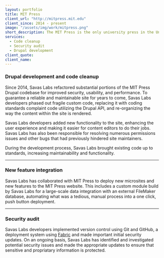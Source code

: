 ```yaml
---
layout: portfolio
title: MIT Press
client_url: "http://mitpress.mit.edu"
client_since: 2014 - present
image: "/assets/img/work/mitpress.png"
short_description: The MIT Press is the only university press in the United States whose list is based in science and technology. MIT Press publishes about 200 new books a year and over 30 journals.
services:
  - Code cleanup
  - Security audit
  - Drupal development
client_quote:
client_name:
---
```


### Drupal development and code cleanup

Since 2014, Savas Labs refactored substantial portions of the MIT Press Drupal codebase for improved security, usability, and performance. To guarantee a reliable and maintainable site for years to come, Savas Labs developers phased out fragile custom code, replacing it with coding standards complaint code utilizing the Drupal API, and re-organizing the way the content within the site is rendered.

Savas Labs developers added new functionality to the site, enhancing the user experience and making it easier for content editors to do their jobs. Savas Labs has also been responsible for resolving numerous permissions issues and other bugs that had previously hindered site maintainers.

During the development process, Savas Labs brought existing code up to standards, increasing maintainability and functionality.

---

### New feature integration

Savas Labs has collaborated with MIT Press to deploy new microsites and new features to the MIT Press website. This includes a custom module build by Savas Labs for a large-scale data integration with an external FileMaker database, automating what was a tedious, manual process into a one click, push button deployment.

---

### Security audit

Savas Labs developers implemented version control using Git and GitHub, a deployment system using [Fabric](https://www.fabfile.org) and made important initial security updates. On an ongoing basis, Savas Labs has identified and investigated potential security issues and made the appropriate updates to ensure that sensitive and propriatary information is protected.
